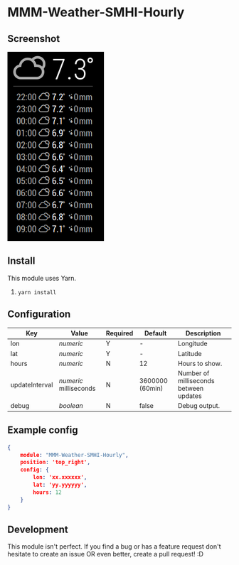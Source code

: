 # MMM-Weather-SMHI-Hourly

## Screenshot
![Screenshot](screenshot.png)

## Install
This module uses Yarn.
1. `yarn install`

## Configuration

| Key | Value | Required | Default | Description | 
|-----|-------|---------|---------|---------|
|lon|_numeric_| Y| -| Longitude |
|lat|_numeric_| Y|-| Latitude |
|hours|_numeric_| N| 12| Hours to show. |
|updateInterval | _numeric_ milliseconds |N| 3600000 (60min)| Number of milliseconds between updates |
|debug|_boolean_| N| false| Debug output. |

## Example config

``` json
{
    module: "MMM-Weather-SMHI-Hourly",
    position: 'top_right',
    config: {
        lon: 'xx.xxxxxx',
        lat: 'yy.yyyyyy',
        hours: 12
    }
}
```
## Development
This module isn't perfect. If you find a bug or has a feature request don't hesitate to create an issue OR even better, create a pull request! :D
